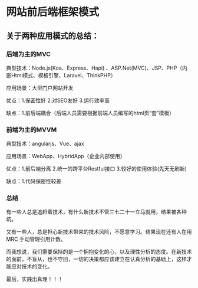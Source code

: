 # 网站前后端框架模式


## 关于两种应用模式的总结：


### 后端为主的MVC

典型技术：Node.js(Koa、Express、Hapi) 、ASP.Net(MVC)、JSP、PHP（内嵌Html模式、模板引擎、Laravel、ThinkPHP）

应用场景：大型门户网站开发

优点：1.保密性好 2.对SEO友好 3.运行效率高

缺点：1.前后端耦合（后端人员需要根据前端人员编写的html页“套”模板）

 

### 前端为主的MVVM

典型技术：angularjs、Vue、ajax

应用场景：WebApp、HybridApp（企业内部使用）

优点：1.前后端分离 2.统一的跨平台Restful接口 3.较好的使用体验(先天无刷新)

缺点：1.代码保密性较差

### 总结
有一些人总是追赶着技术，有什么新技术不管三七二十一立马就用，结果被各种坑。

又有一些人，总是担心新技术带来的技术风险，不愿意学习。结果现在还有人在用 MRC 手动管理引用计数。

而我想说，我们需要保持的是一个拥抱变化的心，以及理性分析的态度。在新技术的面前，不盲从，也不守旧，一切的决策都应该建立在认真分析的基础上，这样才能应对技术的变化。

最后，实践出真理！！！
